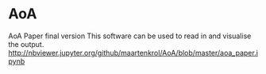 # AoA
AoA Paper final version
This software can be used to read in and visualise the output.
http://nbviewer.jupyter.org/github/maartenkrol/AoA/blob/master/aoa_paper.ipynb

